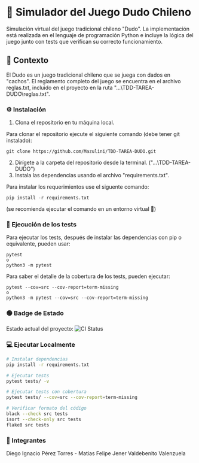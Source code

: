 # 🎲 Simulador del Juego Dudo Chileno

Simulación virtual del juego tradicional chileno "Dudo". La implementación está realizada en el lenguaje de programación Python e incluye la lógica del juego junto con tests que verifican su correcto funcionamiento.

## 📖 Contexto
El Dudo es un juego tradicional chileno que se juega con dados en "cachos".
El reglamento completo del juego se encuentra en el archivo reglas.txt, incluido en el proyecto en la ruta "...\TDD-TAREA-DUDO\reglas.txt".

### ⚙️ Instalación
1. Clona el repositorio en tu máquina local.

Para clonar el repositorio ejecute el siguiente comando (debe tener git instalado):
````
git clone https://github.com/Mazulini/TDD-TAREA-DUDO.git
````
2. Dirígete a la carpeta del repositorio desde la terminal. ("...\TDD-TAREA-DUDO")
3. Instala las dependencias usando el archivo "requirements.txt".

Para instalar los requerimientos use el siguente comando:
````
pip install -r requirements.txt
````
(se recomienda ejecutar el comando en un entorno virtual 🐍)

### 🧪 Ejecución de los tests
Para ejecutar los tests, después de instalar las dependencias con pip o equivalente, pueden usar:
```
pytest
o
python3 -m pytest
```

Para saber el detalle de la cobertura de los tests, pueden ejecutar:
```
pytest --cov=src --cov-report=term-missing
o
python3 -m pytest --cov=src --cov-report=term-missing
```

### 🟢 Badge de Estado
Estado actual del proyecto:
![CI Status](https://github.com/Mazulini/Tarea-Dudo-TDD/actions/workflows/ci.yml/badge.svg)

### 💻 Ejecutar Localmente

```bash
# Instalar dependencias
pip install -r requirements.txt

# Ejecutar tests
pytest tests/ -v

# Ejecutar tests con cobertura
pytest tests/ --cov=src --cov-report=term-missing

# Verificar formato del código
black --check src tests
isort --check-only src tests
flake8 src tests
```

### 🧑 Integrantes 
Diego Ignacio Pérez Torres - Matias Felipe Jener Valdebenito Valenzuela
